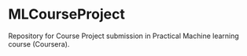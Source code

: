 # MLCourseProject
Repository for Course Project submission in Practical Machine learning course (Coursera).
